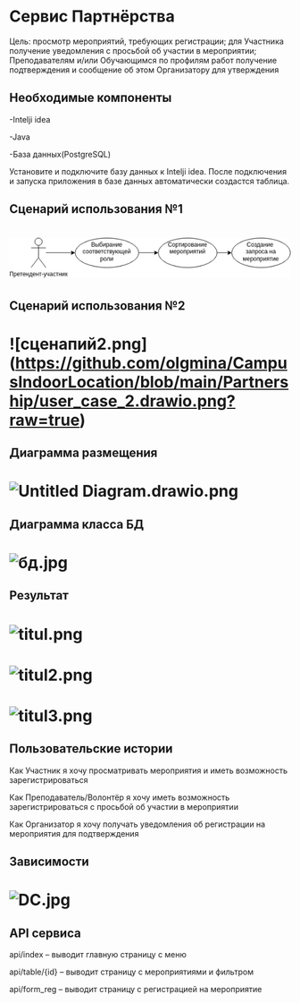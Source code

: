 # Сервис Партнёрства

Цель: просмотр мероприятий, требующих регистрации; для Участника получение уведомления с просьбой об участии в мероприятии; Преподавателям и/или Обучающимся по профилям работ получение подтверждения и сообщение об этом Организатору для утверждения


## Необходимые компоненты

-Intelji idea

-Java

-База данных(PostgreSQL)

Установите и подключите базу данных к Intelji idea. После подключения и запуска приложения в базе данных автоматически создастся таблица.

## Сценарий использования №1
# ![сценапий.png](https://github.com/olgmina/CampusIndoorLocation/blob/main/Partnership/user_case.drawio.png?raw=true)

## Сценарий использования №2 
# ![сценапий2.png] (https://github.com/olgmina/CampusIndoorLocation/blob/main/Partnership/user_case_2.drawio.png?raw=true)


## Диаграмма размещения
# ![Untitled Diagram.drawio.png](https://github.com/olgmina/CampusIndoorLocation/blob/main/Partnership/Untitled%20Diagram.png?raw=true)

## Диаграмма класса БД
# ![бд.jpg](https://github.com/olgmina/CampusIndoorLocation/blob/main/Partnership/%D0%91%D0%94%20(2).jpg?raw=true)

## Результат

# ![titul.png](https://github.com/olgmina/CampusIndoorLocation/blob/main/Partnership/%D0%9F%D1%80%D0%B8%D0%BC%D0%B5%D1%80%20%D1%80%D0%B0%D0%B1%D0%BE%D1%82%D1%8B.jpg?raw=true)

# ![titul2.png](https://github.com/olgmina/CampusIndoorLocation/blob/main/Partnership/%D0%9F%D1%80%D0%B8%D0%BC%D0%B5%D1%80%20%D1%80%D0%B0%D0%B1%D0%BE%D1%82%D1%8B%201.jpg?raw=true)

# ![titul3.png](https://github.com/olgmina/CampusIndoorLocation/blob/main/Partnership/%D0%9F%D1%80%D0%B8%D0%BC%D0%B5%D1%80%20%D1%80%D0%B0%D0%B1%D0%BE%D1%82%D1%8B%202.jpg?raw=true)

## Пользовательские истории

Как Участник я хочу просматривать мероприятия и иметь возможность зарегистрироваться 

Как Преподаватель/Волонтёр я хочу иметь возможность зарегистрироваться с просьбой об участии в мероприятии

Как Организатор я хочу получать уведомления об регистрации на мероприятия для подтверждения


## Зависимости
# ![DC.jpg](https://github.com/olgmina/CampusIndoorLocation/blob/main/Partnership/SpringBootEnrolApplication.png?raw=true)



## API сервиса


api/index – выводит главную страницу с меню

api/table/{id} – выводит страницу с мероприятиями и фильтром

api/form_reg – выводит страницу с регистрацией на мероприятие



